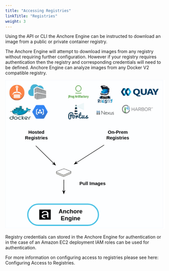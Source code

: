 ```yaml
---
title: "Accessing Registries"
linkTitle: "Registries"
weight: 3
---
```


Using the API or CLI the Anchore Engine can be instructed to download an image from a public or private container registry.

The Anchore Engine will attempt to download images from any registry without requiring further configuration. However if
your registry requires authentication then the registry and corresponding credentials will need to be defined.
Anchore Engine can analyze images from any Docker V2 compatible registry.

![alt text](RegistryAccess.png)

Registry credentials can stored in the Anchore Engine for authentication or in the case of an Amazon EC2 deployment IAM roles can be used for authentication.

For more information on configuring access to registries please see here: Configuring Access to Registries.

